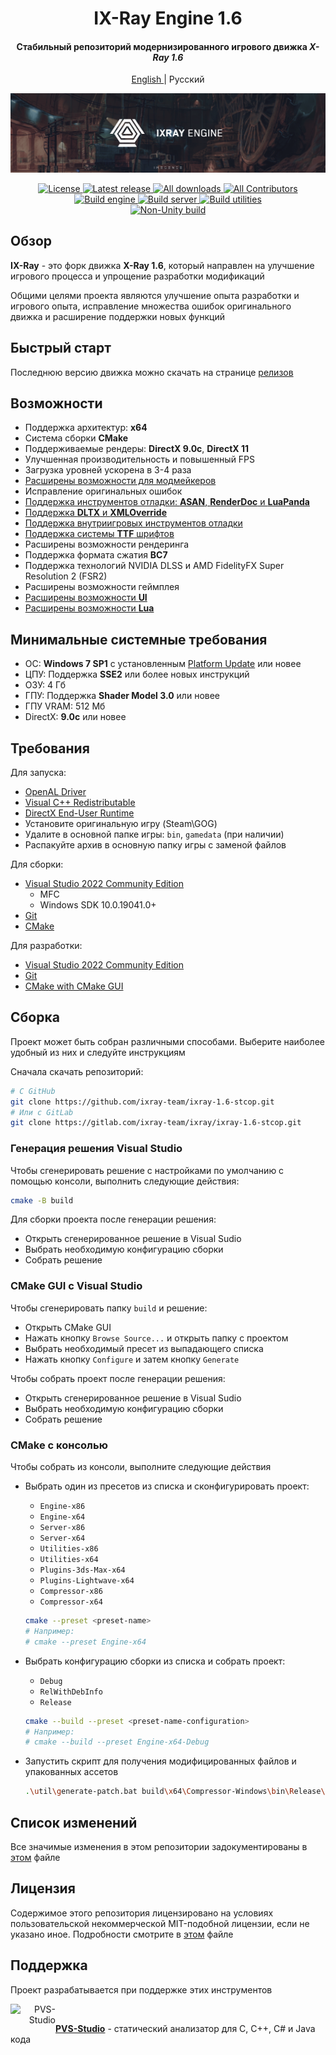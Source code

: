<div align="center">
  <h1>IX-Ray Engine 1.6</h1>

  <h4>Стабильный репозиторий модернизированного игрового движка <i>X-Ray 1.6</i></h4>

  <p>
    <a href="../README.md">
      English
    </a>
    |
    Русский
  </p>

  <p>
    <a href="https://github.com/ixray-team">
      <img src="../src/Assets/Splash_long.png" alt="IX-Ray 1.6" />
    </a>
  </p>

  <p>
    <a href="./LICENSE.rus.md">
      <img src="https://img.shields.io/badge/License-Non--commercial-red.svg" alt="License" />
    </a>
    <a href="https://github.com/ixray-team/ixray-1.6-stcop/releases/tag/r1.1.1">
      <img src="https://img.shields.io/github/v/release/ixray-team/ixray-1.6-stcop?include_prereleases&label=Release" alt="Latest release" />
    </a>
    <a href="https://github.com/ixray-team/ixray-1.6-stcop/releases">
      <img src="https://img.shields.io/github/downloads/ixray-team/ixray-1.6-stcop/total?label=Downloads" alt="All downloads" />
    </a>
    <a href="https://github.com/ixray-team/ixray-1.6-stcop/graphs/contributors">
      <img src="https://img.shields.io/github/contributors/ixray-team/ixray-1.6-stcop.svg?label=Contributors" alt="All Contributors" />
    </a>
    <br />
    <a href="https://github.com/ixray-team/ixray-1.6-stcop/actions/workflows/build-engine.yml">
      <img src="https://github.com/ixray-team/ixray-1.6-stcop/actions/workflows/build-engine.yml/badge.svg" alt="Build engine" />
    </a>
    <a href="https://github.com/ixray-team/ixray-1.6-stcop/actions/workflows/build-server.yml">
      <img src="https://github.com/ixray-team/ixray-1.6-stcop/actions/workflows/build-server.yml/badge.svg" alt="Build server" />
    </a>
    <a href="https://github.com/ixray-team/ixray-1.6-stcop/actions/workflows/build-utilities.yml">
      <img src="https://github.com/ixray-team/ixray-1.6-stcop/actions/workflows/build-utilities.yml/badge.svg" alt="Build utilities" />
    </a>
    <br />
    <a href="https://github.com/ixray-team/ixray-1.6-stcop/actions/workflows/nonunity-build.yml">
      <img src="https://github.com/ixray-team/ixray-1.6-stcop/actions/workflows/nonunity-build.yml/badge.svg" alt="Non-Unity build" />
    </a>
  </p>
</div>

## Обзор

__IX-Ray__ - это форк движка __X-Ray 1.6__, который направлен на улучшение игрового процесса и упрощение разработки модификаций

Общими целями проекта являются улучшение опыта разработки и игрового опыта, исправление множества ошибок оригинального движка и расширение поддержки новых функций

## Быстрый старт

Последнюю версию движка можно скачать на странице [релизов](https://github.com/ixray-team/ixray-1.6-stcop/releases)

## Возможности

- Поддержка архитектур: __x64__
- Система сборки __CMake__
- Поддерживаемые рендеры: __DirectX 9.0c__, __DirectX 11__
- Улучшенная производительность и повышенный FPS
- Загрузка уровней ускорена в 3-4 раза
- [Расширены возможности для модмейкеров](https://github.com/ixray-team/ixray-1.6-stcop/wiki)
- Исправление оригинальных ошибок
- [Поддержка инструментов отладки: __ASAN__, __RenderDoc__ и __LuaPanda__](https://github.com/ixray-team/ixray-1.6-stcop/wiki/%D0%98%D0%BD%D1%82%D0%B5%D0%B3%D1%80%D0%B0%D1%86%D0%B8%D0%B8)
- [Поддержка __DLTX__ и __XMLOverride__](https://github.com/ixray-team/ixray-1.6-stcop/wiki#addons)
- [Поддержка внутриигровых инструментов отладки](https://github.com/ixray-team/ixray-1.6-stcop/wiki/In%E2%80%90Game-debugging-tools)
- [Поддержка системы __TTF__ шрифтов](https://github.com/ixray-team/ixray-1.6-stcop/wiki/Fonts)
- Расширены возможности рендеринга
- Поддержка формата сжатия __BC7__
- Поддержка технологий NVIDIA DLSS и AMD FidelityFX Super Resolution 2 (FSR2)
- Расширены возможности геймплея
- [Расширены возможности __UI__](https://github.com/ixray-team/ixray-1.6-stcop/wiki/UI:-%D0%9E%D0%B1%D1%89%D0%B5%D0%B5)
- [Расширены возможности  __Lua__](https://github.com/ixray-team/ixray-1.6-stcop/wiki#%D1%81%D0%BA%D1%80%D0%B8%D0%BF%D1%82%D1%8B-lua)

## Минимальные системные требования

- ОС: __Windows 7 SP1__ с установленным [Platform Update](https://msdn.microsoft.com/en-us/library/windows/desktop/jj863687.aspx) или новее
- ЦПУ: Поддержка __SSE2__ или более новых инструкций
- ОЗУ: 4 Гб
- ГПУ: Поддержка __Shader Model 3.0__ или новее
- ГПУ VRAM: 512 Мб
- DirectX: __9.0с__ или новее

## Требования

Для запуска:

- [OpenAL Driver](https://www.openal.org/downloads/)
- [Visual C++ Redistributable](https://www.microsoft.com/en-gb/download/details.aspx?id=48145)
- [DirectX End-User Runtime](https://www.microsoft.com/en-us/download/details.aspx?id=35)
- Установите оригинальную игру (Steam\GOG)
- Удалите в основной папке игры: `bin`, `gamedata` (при наличии)
- Распакуйте архив в основную папку игры с заменой файлов

Для сборки:

- [Visual Studio 2022 Community Edition](https://visualstudio.microsoft.com/vs/community/)
  - MFC
  - Windows SDK 10.0.19041.0+
- [Git](https://git-scm.com/downloads)
- [CMake](https://cmake.org/download/)

Для разработки:

- [Visual Studio 2022 Community Edition](https://visualstudio.microsoft.com/vs/community/)
- [Git](https://git-scm.com/downloads)
- [CMake with CMake GUI](https://cmake.org/download/)

## Сборка

Проект может быть собран различными способами. Выберите наиболее удобный из них и следуйте инструкциям

Сначала скачать репозиторий:

```sh
# С GitHub
git clone https://github.com/ixray-team/ixray-1.6-stcop.git
# Или с GitLab
git clone https://gitlab.com/ixray-team/ixray/ixray-1.6-stcop.git
```

### Генерация решения Visual Studio

Чтобы сгенерировать решение с настройками по умолчанию с помощью консоли, выполнить следующие действия:

  ```sh
  cmake -B build
  ```

Для сборки проекта после генерации решения:

- Открыть сгенерированное решение в Visual Sudio
- Выбрать необходимую конфигурацию сборки
- Собрать решение

### CMake GUI с Visual Studio

Чтобы сгенерировать папку `build` и решение:

- Открыть CMake GUI
- Нажать кнопку `Browse Source...` и открыть папку с проектом
- Выбрать необходимый пресет из выпадающего списка
- Нажать кнопку `Configure` и затем кнопку `Generate`

Чтобы собрать проект после генерации решения:

- Открыть сгенерированное решение в Visual Sudio
- Выбрать необходимую конфигурацию сборки
- Собрать решение

### CMake с консолью

Чтобы собрать из консоли, выполните следующие действия

- Выбрать один из пресетов из списка и сконфигурировать проект:

  - `Engine-x86`
  - `Engine-x64`
  - `Server-x86`
  - `Server-x64`
  - `Utilities-x86`
  - `Utilities-x64`
  - `Plugins-3ds-Max-x64`
  - `Plugins-Lightwave-x64`
  - `Compressor-x86`
  - `Compressor-x64`

  ```sh
  cmake --preset <preset-name>
  # Например:
  # cmake --preset Engine-x64
  ```

- Выбрать конфигурацию сборки из списка и собрать проект:

  - `Debug`
  - `RelWithDebInfo`
  - `Release`

  ```sh
  cmake --build --preset <preset-name-configuration>
  # Например:
  # cmake --build --preset Engine-x64-Debug
  ```

- Запустить скрипт для получения модифицированных файлов и упакованных ассетов

  ```sh
  .\util\generate-patch.bat build\x64\Compressor-Windows\bin\Release\xrCompress.exe
  ```

## Список изменений

Все значимые изменения в этом репозитории задокументированы в [этом](./CHANGELOG.rus.md) файле

## Лицензия

Содержимое этого репозитория лицензировано на условиях пользовательской некоммерческой MIT-подобной лицензии, если не указано иное. Подробности смотрите в [этом](./LICENSE.rus.md) файле

## Поддержка

Проект разрабатывается при поддержке этих инструментов

<div>
  <a href="https://pvs-studio.ru/ru/pvs-studio/?utm_source=website&utm_medium=github&utm_campaign=open_source" align="right">
    <img src="https://cdn.pvs-studio.com/static/images/logo/pvs_logo.png" alt="PVS-Studio" class="logo-footer" width="72" align="left" />
  </a>

  <br/>

  [__PVS-Studio__](https://pvs-studio.ru/ru/pvs-studio/?utm_source=website&utm_medium=github&utm_campaign=open_source) - статический анализатор для C, C++, C# и Java кода
</div>
